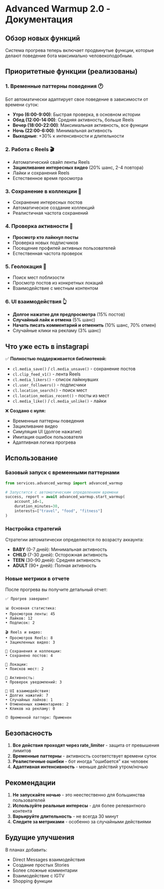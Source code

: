 # Advanced Warmup 2.0 - Документация

## Обзор новых функций

Система прогрева теперь включает продвинутые функции, которые делают поведение бота максимально человекоподобным.

## Приоритетные функции (реализованы)

### 1. Временные паттерны поведения 🕐
Бот автоматически адаптирует свое поведение в зависимости от времени суток:

- **Утро (6:00-9:00)**: Быстрая проверка, в основном истории
- **Обед (12:00-14:00)**: Средняя активность, больше Reels
- **Вечер (18:00-22:00)**: Максимальная активность, все функции
- **Ночь (22:00-6:00)**: Минимальная активность
- **Выходные**: +30% к интенсивности и длительности

### 2. Работа с Reels 🎬
- Автоматический свайп ленты Reels
- **Зацикливание интересных видео** (20% шанс, 2-4 повтора)
- Лайки и сохранения Reels
- Естественное время просмотра

### 3. Сохранение в коллекции 💾
- Сохранение интересных постов
- Автоматическое создание коллекций
- Реалистичная частота сохранений

### 4. Проверка активности 🔔
- **Просмотр кто лайкнул посты**
- Проверка новых подписчиков
- Посещение профилей активных пользователей
- Естественная частота проверок

### 5. Геолокация 📍
- Поиск мест поблизости
- Просмотр постов из конкретных локаций
- Взаимодействие с местным контентом

### 6. UI взаимодействия 👆
- **Долгое нажатие для предпросмотра** (15% постов)
- **Случайный лайк и отмена** (5% шанс)
- **Начать писать комментарий и отменить** (10% шанс, 70% отмен)
- Случайные клики на рекламу (3% шанс)

## Что уже есть в instagrapi

✅ **Полностью поддерживается библиотекой:**
- `cl.media_save()` / `cl.media_unsave()` - сохранение постов
- `cl.clip_feed_v1()` - лента Reels
- `cl.media_likers()` - список лайкнувших
- `cl.user_followers()` - подписчики
- `cl.location_search()` - поиск мест
- `cl.location_medias_recent()` - посты из мест
- `cl.media_like()` / `cl.media_unlike()` - лайки

❌ **Создано с нуля:**
- Временные паттерны поведения
- Зацикливание видео
- Симуляция UI (долгое нажатие)
- Имитация ошибок пользователя
- Адаптивная логика прогрева

## Использование

### Базовый запуск с временными паттернами
```python
from services.advanced_warmup import advanced_warmup

# Запустится с автоматическим определением времени
success, report = await advanced_warmup.start_warmup(
    account_id=1,
    duration_minutes=30,
    interests=["travel", "food", "fitness"]
)
```

### Настройка стратегий
Стратегии автоматически определяются по возрасту аккаунта:
- **BABY** (0-7 дней): Минимальная активность
- **CHILD** (7-30 дней): Осторожная активность
- **TEEN** (30-90 дней): Средняя активность
- **ADULT** (90+ дней): Полная активность

### Новые метрики в отчете
После прогрева вы получите детальный отчет:
```
✅ Прогрев завершен!

📊 Основная статистика:
• Просмотров ленты: 45
• Лайков: 12
• Подписок: 2

🎬 Reels и видео:
• Просмотров Reels: 8
• Зацикленных видео: 3

💾 Сохранения и коллекции:
• Сохранено постов: 4

📍 Локации:
• Поисков мест: 2

🔔 Активность:
• Проверок уведомлений: 3

🎯 UI взаимодействия:
• Долгих нажатий: 7
• Случайных лайков: 1
• Отмененных комментариев: 2
• Кликов на рекламу: 0

⏰ Временной паттерн: Применен
```

## Безопасность

1. **Все действия проходят через rate_limiter** - защита от превышения лимитов
2. **Временные паттерны** - активность соответствует времени суток
3. **Реалистичные ошибки** - бот иногда "ошибается" как человек
4. **Адаптивная интенсивность** - меньше действий утром/ночью

## Рекомендации

1. **Не запускайте ночью** - это неестественно для большинства пользователей
2. **Используйте реальные интересы** - для более релевантного контента
3. **Варьируйте длительность** - не всегда 30 минут
4. **Следите за метриками** - особенно за случайными действиями

## Будущие улучшения

В планах добавить:
- Direct Messages взаимодействия
- Создание простых Stories
- Более сложные комментарии
- Взаимодействие с IGTV
- Shopping функции 